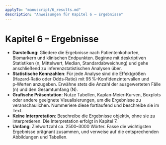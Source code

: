 ```yaml
---
applyTo: "manuscript/6_results.md"
description: "Anweisungen für Kapitel 6 – Ergebnisse"
---
```


# Kapitel 6 – Ergebnisse

* **Darstellung**: Gliedere die Ergebnisse nach Patientenkohorten, Biomarkern und klinischen Endpunkten. Beginne mit deskriptiven Statistiken (n, Mittelwert, Median, Standardabweichung) und gehe anschließend zu inferenzstatistischen Analysen über.
* **Statistische Kennzahlen**: Für jede Analyse sind die Effektgrößen (Hazard‑Ratio oder Odds‑Ratio) mit 95 %-Konfidenzintervallen und p‑Werten anzugeben. Erwähne stets die Anzahl der ausgewerteten Fälle (n) und den Gesamtumfang (N).
* **Grafische Präsentation**: Nutze Tabellen, Kaplan‑Meier‑Kurven, Boxplots oder andere geeignete Visualisierungen, um die Ergebnisse zu veranschaulichen. Nummeriere diese fortlaufend und beschreibe sie im Text.
* **Keine Interpretation**: Beschreibe die Ergebnisse objektiv, ohne sie zu interpretieren. Die Interpretation erfolgt in Kapitel 7.
* **Umfang**: Zielwortzahl ca. 2500–3000 Wörter. Fasse die wichtigsten Ergebnisse prägnant zusammen, und verweise auf die entsprechenden Abbildungen und Tabellen.